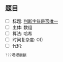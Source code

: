 ## 题目
- [ ] 标题: [判断字符是否唯一](https://leetcode-cn.com/problems/is-unique-lcci/)
- [ ] 主体: 数组
- [ ] 算法: 哈希
- [ ] 时间复杂度: O()
- [ ] 代码:
```go
???嗯嗯额额
```
